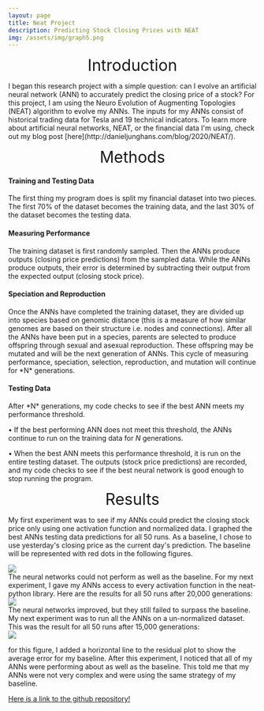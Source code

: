 ```yaml
---
layout: page
title: Neat Project
description: Predicting Stock Closing Prices with NEAT
img: /assets/img/graph5.png
---
```



<p style="text-align: center;"><font size="+3">Introduction</font></p>
I began this research project with a simple question: can I evolve an artificial neural network (ANN) to accurately predict the closing price of a stock? For this project, I am using the Neuro Evolution of Augmenting Topologies (NEAT) algorithm to evolve my ANNs. The inputs for my ANNs consist of historical trading data for Tesla and 19 technical indicators. To learn more about artificial neural networks, NEAT, or the financial data I'm using, check out my blog post [here](http://danieljunghans.com/blog/2020/NEAT/).

<p style="text-align: center;"><font size="+3">Methods</font></p>
<h4>Training and Testing Data</h4>
The first thing my program does is split my financial dataset into two pieces. The first 70% of the dataset becomes the training data, and the last 30% of the dataset becomes the testing data. <br />

<h4>Measuring Performance</h4>
The training dataset is first randomly sampled. Then the ANNs produce outputs (closing price predictions) from the sampled data. While the ANNs produce outputs, their error
is determined by subtracting their output from the expected output (closing stock price). 
<br />
<h4>Speciation and Reproduction</h4>
Once the ANNs have completed the training dataset, they are divided up into species based on genomic distance (this is a measure of how similar genomes are based on their structure i.e. nodes and connections). After all the ANNs have been put in a species, parents are selected to produce offspring through sexual and asexual reproduction. These offspring may be mutated and will be the next generation of ANNs. This cycle of measuring performance, speciation, selection, reproduction, and mutation will continue for *N* generations. 
<br />
<h4>Testing Data</h4>
After *N* generations, my code checks to see if the best ANN meets my performance threshold.  

•	If the best performing ANN does not meet this threshold, the ANNs continue to run on the training data for *N* generations. 

•	When the best ANN meets this performance threshold, it is run on the entire testing dataset. The outputs (stock price predictions) are recorded, and my code checks to see if the best neural network is good enough to stop running the program.  

<p style="text-align: center;"><font size="+3">Results</font></p>

My first experiment was to see if my ANNs could predict the closing stock price only using one activation function and normalized data. I graphed the best ANNs testing data predictions for all 50 runs. As a baseline, I chose to use yesterday's closing price as the current day's prediction. The baseline will be represented with red dots in the following figures. 

<div class="img">
    <img class="col three" src="{{ site.baseurl }}/assets/img/graph1.PNG">
</div>
The neural networks could not perform as well as the baseline. For my next experiment, I gave my ANNs access to every activation function in the neat-python library. Here are the results for all 50 runs after 20,000 generations:
<div class="img">
    <img class="col three" src="{{ site.baseurl }}/assets/img/graph2.PNG">
</div>
The neural networks improved, but they still failed to surpass the baseline. My next experiment was to run all the ANNs on a un-normalized dataset. This was the result for all 50 runs after 15,000 generations:

<div class="img">
    <img class="col three" src="{{ site.baseurl }}/assets/img/graph3.PNG">
</div>

for this figure, I added a horizontal line to the residual plot to show the average error for my baseline. After this experiment, I noticed that all of my ANNs were performing about as well as the baseline. This told me that my ANNs were not very complex and were using the same strategy of my baseline. 


[Here is a link to the github repository!](https://github.com/DanielJunghans/NEAT_Project)




